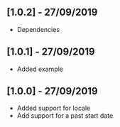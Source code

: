 ## [1.0.2] - 27/09/2019
* Dependencies

## [1.0.1] - 27/09/2019
* Added example

## [1.0.0] - 27/09/2019
* Added support for locale
* Add support for a past start date